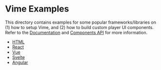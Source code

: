 # Vime Examples

This directory contains examples for some popular frameworks/libraries on (1) how to setup Vime,
and (2) how to build custom player UI components. Refer to the [Documentation](https://vimejs.com)
and [Components API](https://vimejs.com/components/core/player/api) for more information.

- [HTML](./html)
- [React](./react)
- [Vue](./vue)
- [Svelte](./svelte)
- [Angular](./angular)

